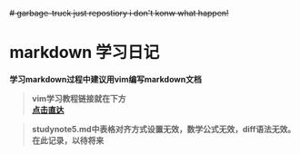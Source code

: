 ~~# garbage-truck
just repostiory
i don't konw what happen!~~  
# markdown 学习日记
  
  **学习markdown过程中建议用vim编写markdown文档**  

> **vim学习教程链接就在下方**  
> **[点击直达][vim教程网址]**  



[vim教程网址]: https://github.com/dofy/learn-vim

> **studynote5.md中表格对齐方式设置无效，数学公式无效，diff语法无效。在此记录，以待将来**  
